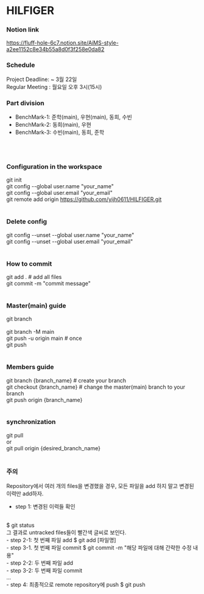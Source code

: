 # HILFIGER       
### Notion link
https://fluff-hole-6c7.notion.site/AiMS-style-a2ee1152c8e34b55a8d0f3f258e0da82   

### Schedule      
Project Deadline: ~ 3월 22일<br>
Regular Meeting : 월요일 오후 3시(15시)<br>     
      
### Part division       
- BenchMark-1: 준학(main), 우현(main), 동희, 수빈    
- BenchMark-2: 동희(main), 우현      
- BenchMark-3: 수빈(main), 동희, 준학
<br>
<br>

### Configuration in the workspace
git init
<br>
git config --global user.name "your_name"
<br>
git config --global user.email "your_email"
<br>
git remote add origin https://github.com/yijh0611/HILFIGER.git
<br>
<br>

### Delete config
git config --unset --global user.name "your_name"
<br>
git config --unset --global user.email "your_email"
<br>
<br>
### How to commit
git add .      # add all files
<br>
git commit -m "commit message"
<br>
<br>
### Master(main) guide
git branch             
<br>
git branch -M main
<br>
git push -u origin main  # once
<br>
git push
<br>
<br>
### Members guide
git branch {branch_name}   # create your branch
<br>
git checkout {branch_name} # change the master(main) branch to your branch
<br>
git push origin {branch_name}
<br>
<br>
### synchronization
git pull 
<br>
or
<br>
git pull origin {desired_branch_name}
<br>
<br>
### 주의
Repository에서 여러 개의 files을 변경했을 경우,
모든 파일을 add 하지 말고 변경된 이력만 add하자.
<br>
- step 1: 변경된 이력들 확인 
<br>
$ git status
<br>
그 결과로 untracked files들이 빨간색 글씨로 보인다.
<br>
- step 2-1: 첫 번째 파일 add
$ git add [파일명]
<br>
- step 3-1. 첫 번째 파일 commit
$ git commit -m "해당 파일에 대해 간략한 수정 내용"
<br>
- step 2-2: 두 번째 파일 add
<br>
- step 3-2: 두 번째 파일 commit
<br>
...
<br>
- step 4: 최종적으로 remote repository에 push
$ git push
<br>
